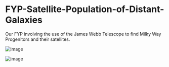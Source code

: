 # FYP-Satellite-Population-of-Distant-Galaxies
Our FYP involving the use of the James Webb Telescope to find Milky Way Progenitors and their satellites.

![image](https://user-images.githubusercontent.com/86360716/197329767-12779c7b-99c3-4959-9d24-95667819d48d.png)

![image](https://user-images.githubusercontent.com/86360716/197329840-1e7bb5fd-66ba-4bb3-849c-3733c82afa44.png)

